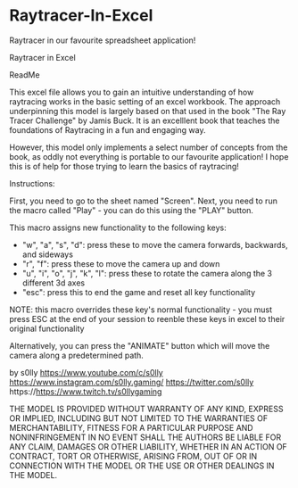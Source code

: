 # Raytracer-In-Excel
Raytracer in our favourite spreadsheet application!

Raytracer in Excel


ReadMe

This excel file allows you to gain an intuitive understanding of how raytracing works in the basic setting of an excel workbook.
The approach underpinning this model is largely based on that used in the book "The Ray Tracer Challenge" by Jamis Buck. It is an excelllent book that teaches the foundations of Raytracing in a fun and engaging way.

However, this model only implements a select number of concepts from the book, as oddly not everything is portable to our favourite application!
I hope this is of help for those trying to learn the basics of raytracing!


Instructions:

First, you need to go to the sheet named "Screen". Next, you need to run the macro called "Play" - you can do this using the "PLAY" button.

This macro assigns new functionality to the following keys:
 - "w", "a", "s", "d": press these to move the camera forwards, backwards, and sideways
 - "r", "f": press these to move the camera up and down
 - "u", "i", "o", "j", "k", "l": press these to rotate the camera along the 3 different 3d axes
 - "esc": press this to end the game and reset all key functionality

NOTE: this macro overrides these key's normal functionality - you must press ESC at the end of your session to reenble these keys in excel to their original functionality

Alternatively, you can press the "ANIMATE" button which will move the camera along a predetermined path.


by s0lly
https://www.youtube.com/c/s0lly
https://www.instagram.com/s0lly.gaming/
https://twitter.com/s0lly
https://https://www.twitch.tv/s0llygaming

THE MODEL IS PROVIDED WITHOUT WARRANTY OF ANY KIND, EXPRESS OR IMPLIED, INCLUDING BUT NOT LIMITED TO THE WARRANTIES OF MERCHANTABILITY, FITNESS FOR A PARTICULAR PURPOSE AND NONINFRINGEMENT
IN NO EVENT SHALL THE AUTHORS BE LIABLE FOR ANY CLAIM, DAMAGES OR OTHER LIABILITY, WHETHER IN AN ACTION OF CONTRACT, TORT OR OTHERWISE, ARISING FROM, OUT OF OR IN CONNECTION WITH THE MODEL OR THE USE OR OTHER DEALINGS IN THE MODEL.
